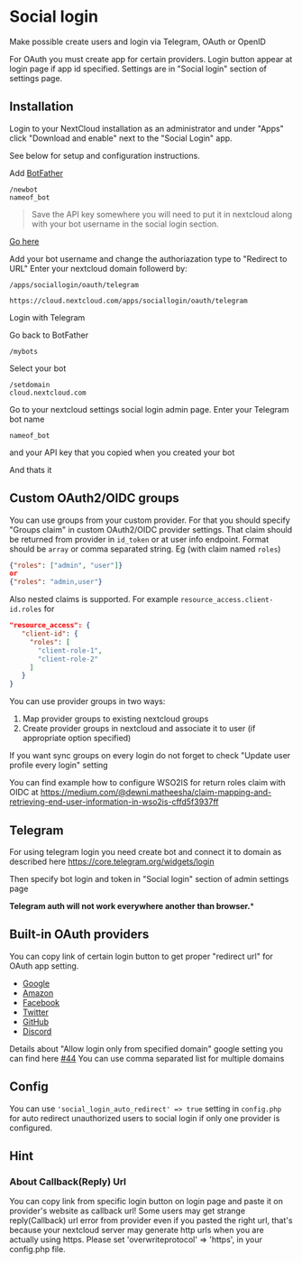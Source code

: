 # Social login

Make possible create users and login via Telegram, OAuth or OpenID

For OAuth you must create app for certain providers. Login button appear at login page if app id specified. Settings are in "Social login" section of settings page.

## Installation

Login to your NextCloud installation as an administrator and under "Apps" click "Download and enable" next to the "Social Login" app.

See below for setup and configuration instructions.

Add [BotFather](https://telegram.me/BotFather)
```
/newbot
nameof_bot
```

>Save the API key somewhere you will need to put it in nextcloud along with your bot username in the social login section.

[Go here](https://core.telegram.org/widgets/login)

Add your bot username and change the authoriazation type to "Redirect to URL"
Enter your nextcloud domain followerd by: 

`/apps/sociallogin/oauth/telegram`

```
https://cloud.nextcloud.com/apps/sociallogin/oauth/telegram
```
Login with Telegram

Go back to BotFather

```
/mybots
```
Select your bot
```
/setdomain
cloud.nextcloud.com
```
Go to your nextcloud settings social login admin page.
Enter your Telegram bot name
```
nameof_bot
```
and your API key that you copied when you created your bot

And thats it

## Custom OAuth2/OIDC groups

You can use groups from your custom provider. For that you should specify "Groups claim" in custom OAuth2/OIDC provider settings. That claim should be returned from provider in `id_token` or at user info endpoint. Format should be `array` or comma separated string. Eg (with claim named `roles`)

```json
{"roles": ["admin", "user"]}
or
{"roles": "admin,user"}
```

Also nested claims is supported. For example `resource_access.client-id.roles` for

```json
"resource_access": {
   "client-id": {
     "roles": [
       "client-role-1",
       "client-role-2"
     ]
   }
}
```


You can use provider groups in two ways:

1. Map provider groups to existing nextcloud groups
2. Create provider groups in nextcloud and associate it to user (if appropriate option specified)

If you want sync groups on every login do not forget to check "Update user profile every login" setting

You can find example how to configure WSO2IS for return roles claim with OIDC at https://medium.com/@dewni.matheesha/claim-mapping-and-retrieving-end-user-information-in-wso2is-cffd5f3937ff

## Telegram

For using telegram login you need create bot and connect it to domain as described here https://core.telegram.org/widgets/login

Then specify bot login and token in "Social login" section of admin settings page

**Telegram auth will not work everywhere another than browser.***

## Built-in OAuth providers

You can copy link of certain login button to get proper "redirect url" for OAuth app setting.

* [Google](https://github.com/zorn-v/nextcloud-social-login/blob/master/docs/sso/google.md)
* [Amazon](https://developer.amazon.com/loginwithamazon/console/site/lwa/overview.html)
* [Facebook](https://github.com/zorn-v/nextcloud-social-login/blob/master/docs/sso/facebook.md)
* [Twitter](https://github.com/zorn-v/nextcloud-social-login/blob/master/docs/sso/twitter.md)
* [GitHub](https://github.com/settings/developers)
* [Discord](https://discordapp.com/developers/applications/me#top)

Details about "Allow login only from specified domain" google setting you can find here [#44](https://github.com/zorn-v/nextcloud-social-login/issues/44)
You can use comma separated list for multiple domains

## Config

You can use `'social_login_auto_redirect' => true` setting in `config.php` for auto redirect unauthorized users to social login if only one provider is configured.

## Hint

### About Callback(Reply) Url
You can copy link from specific login button on login page and paste it on provider's website as callback url!
Some users may get strange reply(Callback) url error from provider even if you pasted the right url, that's because your nextcloud server may generate http urls when you are actually using https.
Please set 'overwriteprotocol' => 'https', in your config.php file.

